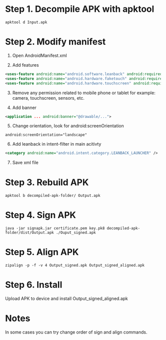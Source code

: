 # Step 1. Decompile APK with apktool

```
apktool d Input.apk
```

# Step 2. Modify manifest

1. Open AndroidManifest.xml

2. Add features

```xml
<uses-feature android:name="android.software.leanback" android:required="true" />
<uses-feature android:name="android.hardware.faketouch" android:required="false" />
<uses-feature android:name="android.hardware.touchscreen" android:required="false" />
```

3. Remove any permission related to mobile phone or tablet for example: camera, touchscreen, sensors, etc.

4. Add banner

```xml
<application ... android:banner="@drawable/...">
```

5. Change orientation, look for android:screenOrientation

```
android:screenOrientation="landscape"
```

6. Add leanback in intent-filter in main acitivty

```xml
<category android:name="android.intent.category.LEANBACK_LAUNCHER" />
```

7. Save xml file

# Step 3. Rebuild APK

```
apktool b decompiled-apk-folder/ Output.apk
```

# Step 4. Sign APK

```
java -jar signapk.jar certificate.pem key.pk8 decompiled-apk-folder/dist/Output.apk ./Ouput_signed.apk
```

# Step 5. Align APK

```
zipalign -p -f -v 4 Output_signed.apk Output_signed_aligned.apk
```

# Step 6. Install

Upload APK to device and install Output_signed_aligned.apk

# Notes

In some cases you can try change order of sign and align commands.
